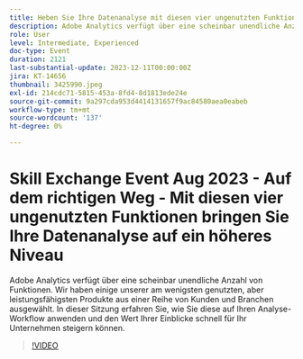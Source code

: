 ```yaml
---
title: Heben Sie Ihre Datenanalyse mit diesen vier ungenutzten Funktionen auf die nächste Stufe
description: Adobe Analytics verfügt über eine scheinbar unendliche Anzahl von Funktionen. Wir haben einige unserer am wenigsten genutzten, aber leistungsfähigsten Produkte aus einer Reihe von Kunden und Branchen ausgewählt. In dieser Sitzung erfahren Sie, wie Sie diese auf Ihren Analyse-Workflow anwenden und den Wert Ihrer Einblicke schnell für Ihr Unternehmen steigern können.
role: User
level: Intermediate, Experienced
doc-type: Event
duration: 2121
last-substantial-update: 2023-12-11T00:00:00Z
jira: KT-14656
thumbnail: 3425990.jpeg
exl-id: 214cdc71-5815-453a-8fd4-8d1813ede24e
source-git-commit: 9a297cda953d4414131657f9ac84580aea0eabeb
workflow-type: tm+mt
source-wordcount: '137'
ht-degree: 0%

---
```


# Skill Exchange Event Aug 2023 - Auf dem richtigen Weg - Mit diesen vier ungenutzten Funktionen bringen Sie Ihre Datenanalyse auf ein höheres Niveau

Adobe Analytics verfügt über eine scheinbar unendliche Anzahl von Funktionen. Wir haben einige unserer am wenigsten genutzten, aber leistungsfähigsten Produkte aus einer Reihe von Kunden und Branchen ausgewählt. In dieser Sitzung erfahren Sie, wie Sie diese auf Ihren Analyse-Workflow anwenden und den Wert Ihrer Einblicke schnell für Ihr Unternehmen steigern können.

>[!VIDEO](https://video.tv.adobe.com/v/3425990/?learn=on)
